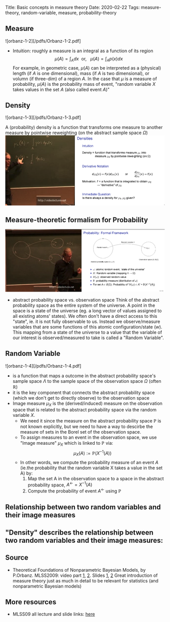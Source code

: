 Title: Basic concepts in measure theory
Date: 2020-02-22
Tags: measure-theory, random-variable, measure, probability-theory

## Measure

![orbanz-1-2][/pdfs/Orbanz-1-2.pdf]
- Intuition: roughly a measure is an integral as a function of its region
$$ \mu(A) = \int_{A} dx ~~\text{or,} ~~~\mu(A) = \int_{A} p(x) dx $$
For example, in geometric case, $\mu(A)$ can be interpreted as a (physical) length (if $A$ is one dimensional), mass (if $A$ is two dimensional), or volumn (if three-dim) of a region $A$. In the case that $\mu$ is a measure of probability, $\mu(A)$ is the probability mass of event, "random variable $X$ takes values in the set $A$ (also called event $A$)"

## Density
![orbanz-1-3][/pdfs/Orbanz-1-3.pdf]


A (probability) density is a function that transforms one measure to another measure by pointwise reweighting (on the abstract sample space $\Omega$)
![probability-density](/images/Orbanz-probability-density.png)


## Measure-theoretic formalism for Probability
![measure-theory-framework](/images/Orbanz-probability-formal-framework.png)

- abstract probability space vs. observation space
Think of the abstract probability space as the entire system of the universe. A point in the space is a state of the universe (eg. a long vector of values assigned to all existing atoms' states). We often don't have a direct access to this "state", ie. it is not fully observable to us. Instead we observe/measure variables that are some functions of this atomic configuration/state ($w$). This mapping from a state of the universe to a value that the variable of our interest is observed/measured to take is called a "Random Variable". 

## Random Variable
![orbanz-1-4][/pdfs/Orbanz-1-4.pdf]
- is a function that maps a outcome in the abstract probability space's sample space $\Lambda$ to the sample space of the observation space $\Omega$ (often $\mathbb{R}$)
- it is the key component that connects the abstract probability space (which we don't get to directly observe) to the observation space
- Image measure $\mu_{X}$ is the (derived/induced) measure on the observation space that is related to the abstract probability space via the random variable $X$. 
  - We need it since the measure on the abstract probability space $\mathbb{P}$ is not known explicitly, but we need to have a way to descirbe the measure of sets in the Borel set of the observation space. 
  - To assign measures to an event in the observation space, we use "Image measure" $\mu_{X}$ which is linked to $\mathbb{P}$ via:
    $$ \mu_{X}(A) := \mathbb{P}(X^{-1}(A))$$
  - In other words, we compute the probability measure of an event $A$ (ie.the probability that the random variable X takes a value in the set A) by:
     1. Map the set A in the observation space to a space in the abstract probability space, $A^{\leftarrow} = X^{-1}(A)$
     2. Compute the probability of event $A^{\leftarrow}$ using $\mathbb{P}$

## Relationship between two random variables and their image measures
"Density" describes the relationship between two random variables and their image measures: 
---
## Source
- Theoretical Foundations of Nonparametric Bayesian Models, by P.Orbanz. MLSS2009: video part [1](http://videolectures.net/mlss09uk_orbanz_fnbm/), [2](https://tinyurl.com/vnzb4pu). Slides [1](http://mlg.eng.cam.ac.uk/mlss09/mlss_slides/Orbanz_1.pdf), [2]() Great introduction of measure theory just as much in detail to be relevant for statistics (and nonparametric Bayesian models)

## More resources
- MLSS09 all lecture and slide links: [here](http://mlg.eng.cam.ac.uk/mlss09/schedule.htm)